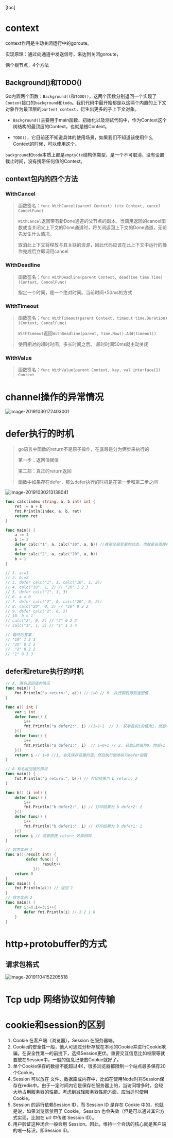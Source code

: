 [toc]

# context

context作用是主动关闭运行中的goroute。

实现原理：通过向通道中发送信号，来达到关闭goroute，



俩个根节点，4个方法

## Background()和TODO()

Go内置两个函数：`Background()`和`TODO()`，这两个函数分别返回一个实现了`Context`接口的`background`和`todo`。我们代码中最开始都是以这两个内置的上下文对象作为最顶层的`partent context`，衍生出更多的子上下文对象。

- `Background()`主要用于main函数、初始化以及测试代码中，作为Context这个树结构的最顶层的Context，也就是根Context。

- `TODO()`，它目前还不知道具体的使用场景，如果我们不知道该使用什么Context的时候，可以使用这个。

`background`和`todo`本质上都是`emptyCtx`结构体类型，是一个不可取消，没有设置截止时间，没有携带任何值的Context。

## context包内的四个方法

### WithCancel

> 函数签名：`func WithCancel(parent Context) (ctx Context, cancel CancelFunc)`
>
> `WithCancel`返回带有新Done通道的父节点的副本。当调用返回的cancel函数或当关闭父上下文的Done通道时，将关闭返回上下文的Done通道，无论先发生什么情况。
>
> 取消此上下文将释放与其关联的资源，因此代码应该在此上下文中运行的操作完成后立即调用cancel

### WithDeadline

> 函数签名：`func WithDeadline(parent Context, deadline time.Time) (Context, CancelFunc)`
>
> 指定一个时间，是一个绝对时间。当前时间+50ms的方式

### WithTimeout

>函数签名：`func WithTimeout(parent Context, timeout time.Duration) (Context, CancelFunc)`
>
>`WithTimeout`返回`WithDeadline(parent, time.Now().Add(timeout))`
>
>使用相对的超时时间，多长时间之后。 超时时间50ms就主动关闭

### WithValue

> 函数签名：`func WithValue(parent Context, key, val interface{}) Context`

# channel操作的异常情况

![image-20191030172403001](../images/image-20191030172403001.png)

# defer执行的时机

> go语言中函数的return不是原子操作，在底层是分为俩步来执行的
>
> 第一步：返回值赋值
>
> 第二部：真正的return返回
>
> 函数中如果存在defer，那么defer执行的时机是在第一步和第二步之间

![image-20191030213138041](../images/image-20191030213138041.png)

```go
func calc(index string, a, b int) int {
	ret := a + b
	fmt.Println(index, a, b, ret)
	return ret
}

func main() {
	a := 1
	b := 2
	defer calc("1", a, calc("10", a, b)) //携带全部变量的状态，也就是说直接拷贝对应的值传入函数，但是不执行
	a = 0
	defer calc("2", a, calc("20", a, b))
	b = 1
}

// 1. a:=1
// 2. b:=2
// 3. defer calc("1", 1, calc("10", 1, 2))  
// 4. calc("10", 1, 2) // "10" 1 2 3
// 5. defer calc("1", 1, 3)
// 6. a = 0
// 7. defer calc("2", 0, calc("20", 0, 2))
// 8. calc("20", 0, 2) // "20" 0 2 2
// 9. defer calc("2", 0, 2)
// 10. b = 1
// calc("2", 0, 2) // "2" 0 2 2
// calc("1", 1, 3) // "1" 1 3 4

// 最终的答案：
// "10" 1 2 3
// "20" 0 2 2
//  "2" 0 2 2
// "1" 0 3 3
```

## defer和reture执行的时机

```go
// A. 匿名返回值的情况
func main() {
	fmt.Println("a return:", a()) // i=0 // 0. 执行函数得到返回值
}

func a() int {
	var i int
	defer func() {
		i++ 
		fmt.Println("a defer2:", i) //i=1+1  // 3. 获取目前i的值为1，然后+1，打印，得到的i的值为2
	}()
	defer func() {
		i++
		fmt.Println("a defer1:", i)  // i=0+1 // 2. 获取i的值为0，然后+1，打印，得到的i为1
	}()
	return i // i=0 //1. 会先保存变量的值，然后执行倒序执行defer函数
}

// B 有名返回值的情况
func main() {
	fmt.Println("b return:", b()) // 打印结果为 b return: 2
}

func b() (i int) {
	defer func() {
		i++
		fmt.Println("b defer2:", i) // 打印结果为 b defer2: 2
	}()
	defer func() {
		i++
		fmt.Println("b defer1:", i) // 打印结果为 b defer1: 1
	}()
	return i // 或者直接 return 效果相同
}

// 官方实例 1
func a()(result int) {
	     defer func() {
		        result++
		    }()
	return 0
}
func main() {
	fmt.Println(a()) // 返回 1
}
// 官方实例 2
func main() {
	for i:=0;i<=3;i++{
		defer fmt.Println(i) // 3 2 1 0 
	}
}
```

# http+protobuffer的方式

## 请求包格式

![image-20191104152205518](../images/image-20191104152205518.png)



# Tcp udp 网络协议如何传输



# cookie和session的区别

1. Cookie 在客户端（浏览器），Session 在服务器端。
2. Cookie的安全性一般，他人可通过分析存放在本地的Cookie并进行Cookie欺骗。在安全性第一的前提下，选择Session更优。重要交互信息比如权限等就要放在Session中，一般的信息记录放Cookie就好了。
3. 单个Cookie保存的数据不能超过4K，很多浏览器都限制一个站点最多保存20个Cookie。 
4. Session 可以放在 文件、数据库或内存中，比如在使用Node时将Session保存在redis中。由于一定时间内它是保存在服务器上的，当访问增多时，会较大地占用服务器的性能。考虑到减轻服务器性能方面，应当适时使用Cookie。
5. Session 的运行依赖Session ID，而 Session ID 是存在 Cookie 中的，也就是说，如果浏览器禁用了 Cookie，Session 也会失效（但是可以通过其它方式实现，比如在 url 中传递 Session ID）。
6. 用户验证这种场合一般会用 Session。因此，维持一个会话的核心就是客户端的唯一标识，即Session ID。